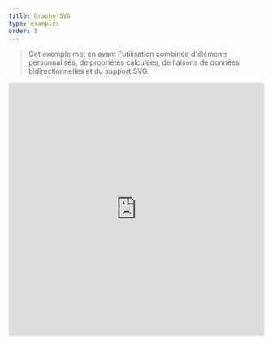 ```yaml
---
title: Graphe SVG
type: examples
order: 5
---
```


> Cet exemple met en avant l'utilisation combinée d'éléments personnalisés, de propriétés calculées, de liaisons de données bidirectionnelles et du support SVG.

<iframe src="https://codesandbox.io/embed/github/vuejs/vuejs.org/tree/master/src/v2/examples/vue-20-svg-graph?codemirror=1&hidedevtools=1&hidenavigation=1&theme=light" style="width:100%; height:500px; border:0; border-radius: 4px; overflow:hidden;" title="vue-20-template-compilation" allow="geolocation; microphone; camera; midi; vr; accelerometer; gyroscope; payment; ambient-light-sensor; encrypted-media; usb" sandbox="allow-modals allow-forms allow-popups allow-scripts allow-same-origin"></iframe>

